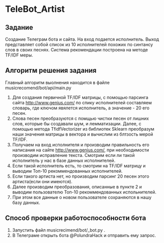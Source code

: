 # TeleBot_Artist
## Задание
Создание Телеграм бота и сайта. На вход подается исполнитель. Выход представляет собой список из 10 исполнителей похожих по синтансу слов в своих песнях.
Система рекомендации построена на методе TF/IDF меры.

## Алгоритм решения задания
Главный алгоритм выолнения находится в файле musicrecomend/bot/api/main.py
1. Для создания первичной TF/IDF матрицы, с помощью парсинга сайта http://www.genius.com/ по спику исполнителей составляем словарь, где ключом явялется исполнитель, а значение - 20 его песен.
2. Слова песен преобразуются с помщью чистки песен от лишних слов, которые бы создавали шум, и лемматизации. Далее, с помощью метода TfidfVectorizer из библиотек Sklearn преобразум наши значения матрицы в вектора и вычислим из блтзость мерой TF/IDF.
3. Получаем на вход исполнителя и производим правильность его написания на сайте http://www.genius.com/, при необходимости производим исправление текста. Смотрим если ли такой исполнитель у нас в базе данных исполнителей.
4. Если такой исполнитель есть, то смотрим на TF/IDF матрицу и выводим Топ-10 рекоммендованных исполнителей.
5. Если такого артиста нет, но производим парсинг 20 песен этого артиста(если они имеются).
6. Далее производим преобразования, описанные в пункте 2 и выводим пользователю Топ-10 рекоммендованных испольнителей.
7. При этом все данные о новом пользователе сохраняются в нашу базу данных.

## Способ проверки работоспособности бота
1. Запустить файл musicrecimend/bot/_bot.py .
2. В Телеграме открыть бота @PolundraHack и отправить ему запрос.
